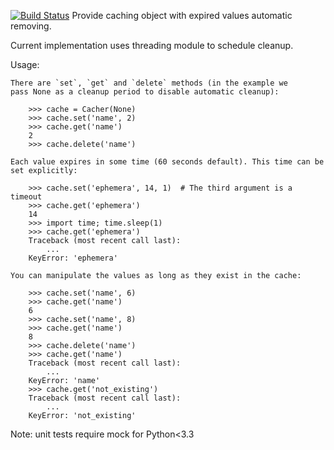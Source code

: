[![Build Status](https://travis-ci.org/Fedorof/cacher.svg?branch=master)](https://travis-ci.org/Fedorof/cacher)
Provide caching object with expired values automatic removing.

Current implementation uses threading module to schedule cleanup.

Usage:

    There are `set`, `get` and `delete` methods (in the example we
    pass None as a cleanup period to disable automatic cleanup):

        >>> cache = Cacher(None)
        >>> cache.set('name', 2)
        >>> cache.get('name')
        2
        >>> cache.delete('name')

    Each value expires in some time (60 seconds default). This time can be
    set explicitly:

        >>> cache.set('ephemera', 14, 1)  # The third argument is a timeout
        >>> cache.get('ephemera')
        14
        >>> import time; time.sleep(1)
        >>> cache.get('ephemera')
        Traceback (most recent call last):
            ...
        KeyError: 'ephemera'

    You can manipulate the values as long as they exist in the cache:

        >>> cache.set('name', 6)
        >>> cache.get('name')
        6
        >>> cache.set('name', 8)
        >>> cache.get('name')
        8
        >>> cache.delete('name')
        >>> cache.get('name')
        Traceback (most recent call last):
            ...
        KeyError: 'name'
        >>> cache.get('not_existing')
        Traceback (most recent call last):
            ...
        KeyError: 'not_existing'

        
Note: unit tests require mock for Python<3.3
